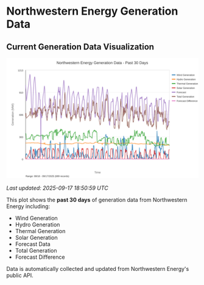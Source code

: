 # Northwestern Energy Generation Data

## Current Generation Data Visualization

![Northwestern Energy Generation Data](images/nwe_generation_plot.svg)

*Last updated: 2025-09-17 18:50:59 UTC*

This plot shows the **past 30 days** of generation data from Northwestern Energy including:
- Wind Generation
- Hydro Generation  
- Thermal Generation
- Solar Generation
- Forecast Data
- Total Generation
- Forecast Difference

Data is automatically collected and updated from Northwestern Energy's public API.

